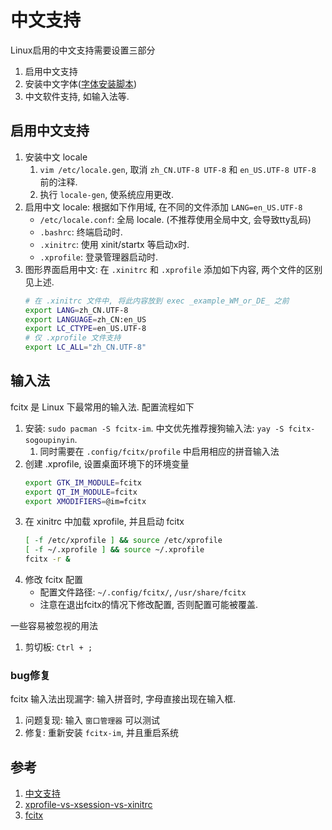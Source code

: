 # 中文支持
Linux启用的中文支持需要设置三部分
1. 启用中文支持
2. 安装中文字体([字体安装脚本](/setup/soft/setup.d/8-font.sh))
3. 中文软件支持, 如输入法等.

## 启用中文支持
1. 安装中文 locale
    1. `vim /etc/locale.gen`, 取消 `zh_CN.UTF-8 UTF-8` 和 `en_US.UTF-8 UTF-8` 前的注释.
    2. 执行 `locale-gen`, 使系统应用更改.
2. 启用中文 locale: 根据如下作用域, 在不同的文件添加 `LANG=en_US.UTF-8`
    - `/etc/locale.conf`: 全局 locale. (不推荐使用全局中文, 会导致tty乱码)
    - `.bashrc`: 终端启动时.
    - `.xinitrc`: 使用 xinit/startx 等启动x时.
    - `.xprofile`: 登录管理器启动时.
3. 图形界面启用中文: 在 `.xinitrc` 和 `.xprofile` 添加如下内容, 两个文件的区别见上述.
    ```Bash
    # 在 .xinitrc 文件中, 将此内容放到 exec _example_WM_or_DE_ 之前
    export LANG=zh_CN.UTF-8
    export LANGUAGE=zh_CN:en_US
    export LC_CTYPE=en_US.UTF-8
    # 仅 .xprofile 文件支持
    export LC_ALL="zh_CN.UTF-8"
    ```

## 输入法
fcitx 是 Linux 下最常用的输入法. 配置流程如下
1. 安装: `sudo pacman -S fcitx-im`. 中文优先推荐搜狗输入法: `yay -S fcitx-sogoupinyin`.
   1. 同时需要在 `.config/fcitx/profile` 中启用相应的拼音输入法
2. 创建 .xprofile, 设置桌面环境下的环境变量
    ```Bash
    export GTK_IM_MODULE=fcitx
    export QT_IM_MODULE=fcitx
    export XMODIFIERS=@im=fcitx
    ```
3. 在 xinitrc 中加载 xprofile, 并且启动 fcitx
    ```Bash
    [ -f /etc/xprofile ] && source /etc/xprofile
    [ -f ~/.xprofile ] && source ~/.xprofile
    fcitx -r &
    ```
4. 修改 fcitx 配置
    - 配置文件路径: `~/.config/fcitx/`, `/usr/share/fcitx`
    - 注意在退出fcitx的情况下修改配置, 否则配置可能被覆盖.

一些容易被忽视的用法
1. 剪切板: `Ctrl + ;`

### bug修复
fcitx 输入法出现漏字: 输入拼音时, 字母直接出现在输入框.
1. 问题复现: 输入 `窗口管理器` 可以测试
2. 修复: 重新安装 `fcitx-im`, 并且重启系统

## 参考
1. [中文支持](https://wiki.archlinux.org/index.php/Localization/Simplified_Chinese_(简体中文))
2. [xprofile-vs-xsession-vs-xinitrc](https://stackoverflow.com/questions/41397361/xprofile-vs-xsession-vs-xinitrc)
3. [fcitx](https://wiki.archlinux.org/index.php/Fcitx_(简体中文))

